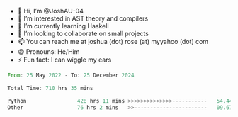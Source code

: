 - 👋 Hi, I’m @JoshAU-04
- 👀 I’m interested in AST theory and compilers
- 🌱 I’m currently learning Haskell
- 💞️ I’m looking to collaborate on small projects
- 📫 You can reach me at joshua (dot) rose (at) myyahoo (dot) com
- 😄 Pronouns: He/Him
- ⚡ Fun fact: I can wiggle my ears

<!---
JoshAU-04/JoshAU-04 is a ✨ special ✨ repository because its `README.md` (this file) appears on your GitHub profile.
You can click the Preview link to take a look at your changes.
--->

<!--START_SECTION:waka-->

```rust
From: 25 May 2022 - To: 25 December 2024

Total Time: 710 hrs 35 mins

Python                428 hrs 11 mins >>>>>>>>>>>>>>-----------   54.44 %
Other                 76 hrs 2 mins   >>-----------------------   09.67 %
```

<!--END_SECTION:waka-->
